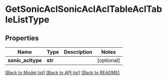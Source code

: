 # GetSonicAclSonicAclAclTableAclTableListType

## Properties
Name | Type | Description | Notes
------------ | ------------- | ------------- | -------------
**sonic_acltype** | **str** |  | [optional] 

[[Back to Model list]](../README.md#documentation-for-models) [[Back to API list]](../README.md#documentation-for-api-endpoints) [[Back to README]](../README.md)


